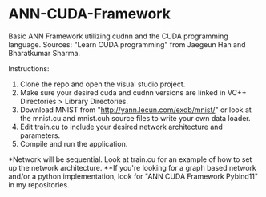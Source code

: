 # ANN-CUDA-Framework
Basic ANN Framework utilizing cudnn and the CUDA programming language. Sources: "Learn CUDA programming" from Jaegeun Han and Bharatkumar Sharma.

Instructions: 
   1. Clone the repo and open the visual studio project. 
   2. Make sure your desired cuda and cudnn versions are linked in VC++ Directories > Library Directories.
   3. Download MNIST from "http://yann.lecun.com/exdb/mnist/" or look at the mnist.cu and mnist.cuh source files to write your own data loader.
   4. Edit train.cu to include your desired network architecture and parameters.
   5. Compile and run the application.

*Network will be sequential. Look at train.cu for an example of how to set up the network architecture.
**If you're looking for a graph based network and/or a python implementation, look for "ANN CUDA Framework Pybind11" in my repositories.
